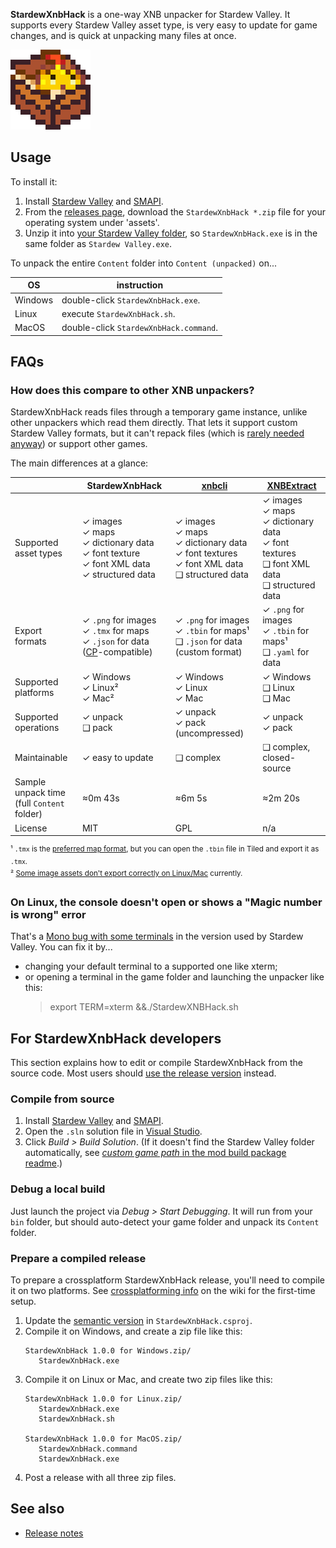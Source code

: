**StardewXnbHack** is a one-way XNB unpacker for Stardew Valley. It supports every Stardew Valley
asset type, is very easy to update for game changes, and is quick at unpacking many files at once.

![](StardewXnbHack/assets/icon.png)

## Usage
To install it:

1. Install [Stardew Valley](https://www.stardewvalley.net/) and [SMAPI](https://smapi.io/).
2. From the [releases page](https://github.com/Pathoschild/StardewXnbHack/releases), download the
   `StardewXnbHack *.zip` file for your operating system under 'assets'.
3. Unzip it into [your Stardew Valley folder](https://stardewvalleywiki.com/Modding:Game_folder),
   so `StardewXnbHack.exe` is in the same folder as `Stardew Valley.exe`.

To unpack the entire `Content` folder into `Content (unpacked)` on...

OS      | instruction
------- | -----------
Windows | double-click `StardewXnbHack.exe`.
Linux   | execute `StardewXnbHack.sh`.
MacOS   | double-click `StardewXnbHack.command`.

## FAQs
### How does this compare to other XNB unpackers?
StardewXnbHack reads files through a temporary game instance, unlike other unpackers which read
them directly. That lets it support custom Stardew Valley formats, but it can't repack files (which
is [rarely needed anyway](https://stardewvalleywiki.com/Modding:Content_Patcher)) or support other
games.

The main differences at a glance:

&nbsp;                | StardewXnbHack | [xnbcli](https://github.com/LeonBlade/xnbcli/) | [XNBExtract](https://community.playstarbound.com/threads/110976)
--------------------- | ---------------- | ------ | -----------
Supported asset types | ✓ images<br />✓ maps<br />✓ dictionary data<br />✓ font texture<br />✓ font XML data<br />✓ structured data | ✓ images<br />✓ maps<br />✓ dictionary data<br />✓ font textures<br />✓ font XML data<br />❑ structured data | ✓ images<br />✓ maps<br />✓ dictionary data<br />✓ font textures<br />❑ font XML data<br />❑ structured data
Export formats | ✓ `.png` for images<br />✓ `.tmx` for maps<br />✓ `.json` for data ([CP](https://stardewvalleywiki.com/Modding:Content_Patcher)-compatible) | ✓ `.png` for images<br />✓ `.tbin` for maps¹<br />❑ `.json` for data (custom format) | ✓ `.png` for images<br />✓ `.tbin` for maps¹<br />❑ `.yaml` for data
Supported platforms | ✓ Windows<br />✓ Linux²<br />✓ Mac² | ✓ Windows<br />✓ Linux<br />✓ Mac | ✓ Windows<br />❑ Linux<br />❑ Mac
Supported operations | ✓ unpack<br />❑ pack | ✓ unpack<br />✓ pack  (uncompressed) | ✓ unpack<br />✓ pack
Maintainable | ✓ easy to update | ❑ complex | ❑ complex, closed-source
Sample unpack time<br />(full `Content` folder) | ≈0m 43s | ≈6m 5s | ≈2m 20s
License | MIT | GPL | n/a

<sup>¹ `.tmx` is the [preferred map format](https://stardewvalleywiki.com/Modding:Maps#Map_formats), but you can open the `.tbin` file in Tiled and export it as `.tmx`.</sup>  
<sup>² [Some image assets don't export correctly on Linux/Mac](https://github.com/Pathoschild/StardewXnbHack/issues/9) currently.</sup>

### On Linux, the console doesn't open or shows a "Magic number is wrong" error
That's a [Mono bug with some terminals](https://github.com/mono/mono/issues/6752) in the version
used by Stardew Valley. You can fix it by...

* changing your default terminal to a supported one like xterm;
* or opening a terminal in the game folder and launching the unpacker like this:
  > export TERM=xterm &&./StardewXNBHack.sh

## For StardewXnbHack developers
This section explains how to edit or compile StardewXnbHack from the source code. Most users should
[use the release version](#usage) instead.

### Compile from source
1. Install [Stardew Valley](https://www.stardewvalley.net/) and [SMAPI](https://smapi.io/).
2. Open the `.sln` solution file in [Visual Studio](https://visualstudio.microsoft.com/vs/).
3. Click _Build > Build Solution_. (If it doesn't find the Stardew Valley folder automatically, see
   [_custom game path_ in the mod build package readme](https://smapi.io/package/custom-game-path).)

### Debug a local build
Just launch the project via _Debug > Start Debugging_. It will run from your `bin` folder, but
should auto-detect your game folder and unpack its `Content` folder.

### Prepare a compiled release
To prepare a crossplatform StardewXnbHack release, you'll need to compile it on two platforms. See
[crossplatforming info](https://stardewvalleywiki.com/Modding:Modder_Guide/Test_and_Troubleshoot#Testing_on_all_platforms)
on the wiki for the first-time setup.

1. Update the [semantic version](https://semver.org) in `StardewXnbHack.csproj`.
2. Compile it on Windows, and create a zip file like this:
    ```
    StardewXnbHack 1.0.0 for Windows.zip/
       StardewXnbHack.exe
    ```
3. Compile it on Linux or Mac, and create two zip files like this:
    ```
    StardewXnbHack 1.0.0 for Linux.zip/
       StardewXnbHack.exe
       StardewXnbHack.sh

    StardewXnbHack 1.0.0 for MacOS.zip/
       StardewXnbHack.command
       StardewXnbHack.exe
    ```
4. Post a release with all three zip files.

## See also
* [Release notes](release-notes.md)
